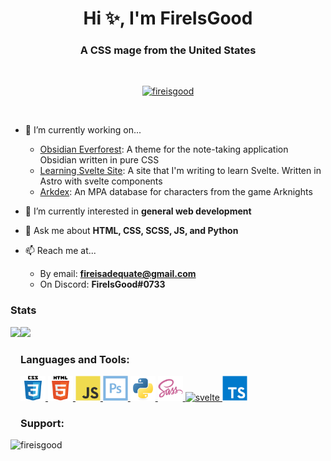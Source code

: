 <!---
FireIsGood/FireIsGood is a ✨ special ✨ repository because its `README.md` (this file) appears on your GitHub profile.
You can click the Preview link to take a look at your changes.
--->

<h1 align="center">Hi ✨, I'm FireIsGood</h1>
<h3 align="center">A CSS mage from the United States</h3>

<br>

<p align="center"> <a href="https://github.com/ryo-ma/github-profile-trophy"><img src="https://github-profile-trophy.vercel.app/?username=fireisgood&column=5&title=MultiLanguage,Commits,Stars,Issues,PullRequest" alt="fireisgood" /></a></p>

<br>

- 🔭 I’m currently working on...
  - [Obsidian Everforest](https://github.com/FireIsGood/obsidian-everforest): A theme for the note-taking application Obsidian written in pure CSS
  - [Learning Svelte Site](https://github.com/FireIsGood/learning-svelte-site): A site that I'm writing to learn Svelte. Written in Astro with svelte components
  - [Arkdex](https://github.com/FireIsGood/arkdex): An MPA database for characters from the game Arknights

- 🌱 I’m currently interested in **general web development**

- 💬 Ask me about **HTML, CSS, SCSS, JS, and Python**

- 📫 Reach me at...
  - By email: **fireisadequate@gmail.com**
  - On Discord: **FireIsGood#0733**

### Stats

<div>
  <img height="170" align="left" src="https://github-readme-stats.vercel.app/api?username=fireisgood&count_private=true&include_all_commits=true" />
  <img src="https://github-readme-stats.vercel.app/api/top-langs/?username=fireisgood&layout=compact" />
</div>


### Languages and Tools:
<p align="left"> <a href="https://www.w3schools.com/css/" target="_blank" rel="noreferrer"> <img src="https://raw.githubusercontent.com/devicons/devicon/master/icons/css3/css3-original-wordmark.svg" alt="css3" width="40" height="40"/> </a> <a href="https://www.w3.org/html/" target="_blank" rel="noreferrer"> <img src="https://raw.githubusercontent.com/devicons/devicon/master/icons/html5/html5-original-wordmark.svg" alt="html5" width="40" height="40"/> </a> <a href="https://developer.mozilla.org/en-US/docs/Web/JavaScript" target="_blank" rel="noreferrer"> <img src="https://raw.githubusercontent.com/devicons/devicon/master/icons/javascript/javascript-original.svg" alt="javascript" width="40" height="40"/> </a> <a href="https://www.photoshop.com/en" target="_blank" rel="noreferrer"> <img src="https://raw.githubusercontent.com/devicons/devicon/master/icons/photoshop/photoshop-line.svg" alt="photoshop" width="40" height="40"/> </a> <a href="https://www.python.org" target="_blank" rel="noreferrer"> <img src="https://raw.githubusercontent.com/devicons/devicon/master/icons/python/python-original.svg" alt="python" width="40" height="40"/> </a> <a href="https://sass-lang.com" target="_blank" rel="noreferrer"> <img src="https://raw.githubusercontent.com/devicons/devicon/master/icons/sass/sass-original.svg" alt="sass" width="40" height="40"/> </a> <a href="https://svelte.dev" target="_blank" rel="noreferrer"> <img src="https://upload.wikimedia.org/wikipedia/commons/1/1b/Svelte_Logo.svg" alt="svelte" width="40" height="40"/> </a> <a href="https://www.typescriptlang.org/" target="_blank" rel="noreferrer"> <img src="https://raw.githubusercontent.com/devicons/devicon/master/icons/typescript/typescript-original.svg" alt="typescript" width="40" height="40"/> </a> </p>


### Support:

<a href="https://ko-fi.com/fireisgood"> <img align="left" src="https://cdn.ko-fi.com/cdn/kofi3.png?v=3" height="50" width="210" alt="fireisgood" /></a>
